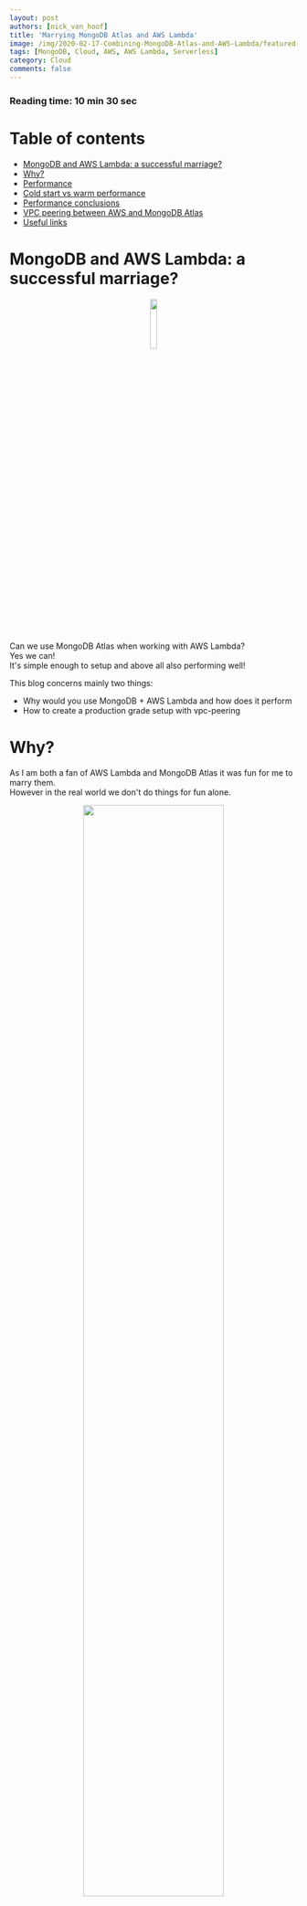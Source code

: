 ```yaml
---
layout: post
authors: [nick_van_hoof]
title: 'Marrying MongoDB Atlas and AWS Lambda'
image: /img/2020-02-17-Combining-MongoDB-Atlas-and-AWS-Lambda/featured-image.png
tags: [MongoDB, Cloud, AWS, AWS Lambda, Serverless]
category: Cloud
comments: false
---
```


### Reading time: 10 min 30 sec

# Table of contents
* [MongoDB and AWS Lambda: a successful marriage?](#mongodb-and-aws-lambda-a-successful-marriage)
* [Why?](#mongodb-and-aws-lambda-why)
* [Performance](#mongodb-and-aws-lambda-performance)
* [Cold start vs warm performance](#cold-start-vs-warm-performance)
* [Performance conclusions](#performance-conclusion)
* [VPC peering between AWS and MongoDB Atlas](#vpc-peering-connect-your-lambda-functions-with-your-mongodb-atlas-cluster)
* [Useful links](#useful-links)


# MongoDB and AWS Lambda: a successful marriage?

<div style="text-align: center;" >
  <img src="/img/2020-02-17-Combining-MongoDB-Atlas-and-AWS-Lambda/rings.png" width="15%" height="15%">
</div>

Can we use MongoDB Atlas when working with AWS Lambda?  
Yes we can!   
It's simple enough to setup and above all also performing well!  

This blog concerns mainly two things:
* Why would you use MongoDB + AWS Lambda and how does it perform
* How to create a production grade setup with vpc-peering

# Why?
As I am both a fan of AWS Lambda and MongoDB Atlas it was fun for me to marry them.  
However in the real world we don't do things for fun alone.  

<div style="text-align: center;" >
  <img src="/img/2020-02-17-Combining-MongoDB-Atlas-and-AWS-Lambda/mongodb-plus-aws-lambda.png" width="70%" height="70%">
</div>

What are the motives to combine MongoDB Atlas and AWS Lambda?

* In case of MongoDB you provision your cluster and you know what you'll pay for it.
* MongoDB has a rich language to query within a collection
* On top of your data in MongoDB you can build rich dashboards for business intelligence.
* MongoDB supports joins over collections.
* Supports up to 64 indexes per collection
* A wide variety of index types like hash, compound, unique, array, partial, TTL, geospatial, sparse, text and wildcard indexes
* Large documents allowed. A MongoDB document can be up to 16 Mb.
* Use MongoDB Stitch and GraphQL to query your data.
* Flexible data access. Also in a NoSQL world it is important to know your data access model. 
Data modeling is an important step that needs to be taken carefully before you start persisting your data.
The way your data is modelled will limit the access patterns that can be used on your data.
MongoDB offers you more flexibility to access your data in different ways after you have stored it.

# Performance
Suppose you have setup access from your Lambda Functions to your MongoDB Atlas Cluster (If you want to know how, read more about it in the second part of this post).

Since we are dealing with Lambda Functions we also have to deal with a phenomenon called "cold start". 
This is the case for any Lambda Function no matter what database it connects to.
MongoDB mentions on there website that there is an initial startup delay due to this.

I am testing using the following setup:

<div style="text-align: center;" >
  <img src="/img/2020-02-17-Combining-MongoDB-Atlas-and-AWS-Lambda/Architecture.png">
</div>

Items are coming in via requests through the API.
The `APILambda` drops the items on a queue.  
A second Lambda Function `SaveMongoDBLambda` stores the items in the MongoDB database.
Of this second Lambda Function I will measure the performance:
* during a cold start
* when the Lambda is already warm

Other things important to know:
* In the above setup I limit the maximum number of concurrently running Lambda Functions instances of the `SaveMongoDBLambda` to 10.
* The Lambda Functions are written in `Java` which will add time to the coldstart performance compared to `Python` or `NodeJS`.
* In this case I am reading the items from the queue one by one. 
  Also storing them one by one.
  To optimize we would do this in batch.  
  Here we want to measure performance and we don't want the batch size to vary.
  So we store them one by one.
* The lambda function runs in a VPC to be able to make a peering connection to the MongoDB Atlas Cluster.
* The items that are being stored are only a few tens of bytes large.
* In total 1000 items were inserted
  

## The results: analyzing the results using XRAY
I am using the AWS Xray SDK to trace and analyze the requests flowing through the application.

Here is a graph showing you the `Response Distribution` of the `SaveMongoDBLambda`. 
Hence, this is the time that the Lambda Function took to execute.

<div style="text-align: center;" >
  <img src="/img/2020-02-17-Combining-MongoDB-Atlas-and-AWS-Lambda/response-distribution.png" width="50%" height="50%">
</div>

We notice two things.
* The graph is heavily balanced to the left. 
Most of the requests took very little time.
* On the right end of the spectrum we also see a couple of request. 
This are the cold starts that occur the first time a Lambda Function is invoked.

From the XRAY service map we can see that on average the Lambda Function took 174 milliseconds to execute.
 
<div style="text-align: center;" >
  <img src="/img/2020-02-17-Combining-MongoDB-Atlas-and-AWS-Lambda/service-map.png" width="70%" height="70%">
</div>

### Cold start vs warm performance
We can further dissect a cold start with XRAY.

<div style="text-align: center;" >
  <img src="/img/2020-02-17-Combining-MongoDB-Atlas-and-AWS-Lambda/coldstart.png" width="80%" height="80%">
</div>

We see that:
* Bootstrapping the runtime and code in the vpc lambda took 1.7 seconds.
* The initial connection is being made to the database which takes 5 seconds. 
This connection overhead is also there when using AWS native databases.
Though then it will be smaller.
* Saving the actual item took 1.1 second.

That's for the first execution of the Lambda Function.
How does this compare against a Lambda function that is already "warm".  
We can also analyse a warm lambda with XRAY.

<div style="text-align: center;" >
  <img src="/img/2020-02-17-Combining-MongoDB-Atlas-and-AWS-Lambda/warm-execution.png" width="80%" height="80%">
</div>

Now we notice:
* Total execution took only 18 ms!
* There is no longer any initialization overhead.
* Storing the item took 6 ms!


## Performance conclusions

* Storing items in the database when the Lambda Function is already warm is blazingly fast.
* Initializing the connection in case of a cold start adds time to the cold start.

# VPC peering: connect your Lambda Functions with your MongoDB Atlas Cluster
Want to know how to set up a VPC peering connection between your AWS VPC and MongoDB Atlas Cluster?
Read on.. 

We want to deploy a production grade setup.  
This means we won't connect over the open internet.
We'll setup a VPC peering connection between our Atlas Cluster and our AWS VPC.  

## The AWS side
Let's setup a new VPC.
In this VPC we will create a public subnet.  
A route table will be associated with that subnet.
In the route table we'll define that we want to route all database traffic through the VPC peering connection towards the Atlas cluster.

In the AWS User Interface navigate to the VPC dashboard and click `Launch VPC Wizard`.

<div style="text-align: center;" >
  <img src="/img/2020-02-17-Combining-MongoDB-Atlas-and-AWS-Lambda/1-VPC-dashboard.png" width="70%" height="70%">
</div>

Select that you want to create a VPC with a single public subnet.

<div style="text-align: center;" >
  <img src="/img/2020-02-17-Combining-MongoDB-Atlas-and-AWS-Lambda/2-VPC-with-single-public-subnet.png" width="70%" height="70%">
</div>

Specify how big you want the IP range of this VPC to be.
If you have trouble figuring out the relation between the `CIDR block` and the `Network Range` use one of the online converters to help you. ([https://www.ipaddressguide.com/cidr](https://www.ipaddressguide.com/cidr){:target="_blank" rel="noopener noreferrer"}) )  
Give your VPC and public subnet a name.  
Make sure that `enable DNS hostnames` is enabled.

<div style="text-align: center;" >
  <img src="/img/2020-02-17-Combining-MongoDB-Atlas-and-AWS-Lambda/3-VPC-with-single-public-subnet-2.png" width="100%" height="100%">
</div>

Your VPC has been successfully created.

<div style="text-align: center;" >
  <img src="/img/2020-02-17-Combining-MongoDB-Atlas-and-AWS-Lambda/4-VPC-successfully-created.png" width="70%" height="70%">
</div>

If you now navigate to the subnet tab you see that a new subnet has been created.  
When going to the route tables tab you see two new rout tables.
That is a route table for your VPC and a route table specifically for your public subnet.

<div style="text-align: center;" >
  <img src="/img/2020-02-17-Combining-MongoDB-Atlas-and-AWS-Lambda/5-new-subnet.png" width="90%" height="90%">
</div>

<div style="text-align: center;" >
  <img src="/img/2020-02-17-Combining-MongoDB-Atlas-and-AWS-Lambda/6-new-route-tables.png" width="90%" height="90%">
</div>

Before we go to MongoDB Atlas get some specific data about your VPC:
* From the subnet tab write down the VPC-id and IPv4 CIDR.
* Under the security group tab find the security group that is associated with your vpc.
Write this security group identifier down.

<div style="text-align: center;" >
  <img src="/img/2020-02-17-Combining-MongoDB-Atlas-and-AWS-Lambda/7-security-group.png" width="90%" height="90%">
</div>




## The MongoDB side

Setup the MongoDB cluster.
**This has to be a dedicated cluster which means you'll need at least an M10.**

<div style="text-align: center;" >
  <img src="/img/2020-02-17-Combining-MongoDB-Atlas-and-AWS-Lambda/Setup-m10-cluster.png" width="70%" height="70%">
</div>

Wait till your cluster is set up.

<div style="text-align: center;" >
  <img src="/img/2020-02-17-Combining-MongoDB-Atlas-and-AWS-Lambda/m10-is-setup.png" width="70%" height="70%">
</div>

In the Atlas UI navigate to `Security` -> `Network Access`.  
Hit `+ new peering connection` and select AWS as cloud provider.  
The below screen will pop up. Here you have to specify some configuration.
* Account ID: your AWS account Id which you can find under the 'My Account' in the AWS console
* VPC-id: Fill in the VPC-id that you copied from the vpc that you just created in AWS
* VPC CIDR: specify the CIDR block that you used to configure your vpc with on AWS
* region: the region where you created the AWS vpc

<div style="text-align: center;" >
  <img src="/img/2020-02-17-Combining-MongoDB-Atlas-and-AWS-Lambda/8-setup-peering-connection-atlas.png" width="70%" height="70%">
</div>

Hit `Instantiate peering` !


<div style="text-align: center;" >
  <img src="/img/2020-02-17-Combining-MongoDB-Atlas-and-AWS-Lambda/9-pending-peering-connection.png" width="70%" height="70%">
</div>

Notice that MongoDB created an `Atlas CIDR` which specifies the IP range in which your Atlas cluster will reside.  Write this down, you will need it later on.
We are connecting the Atlas IP range with the IP range of our AWS VPC, hence VPC peering.

The peering connection is now pending.   

Go back to AWS.

## The AWS side (again)
In the VPC service of AWS go to `Peering Connections`.  
You will notice a new peering request with status `Pending Acceptance`.
<div style="text-align: center;" >
  <img src="/img/2020-02-17-Combining-MongoDB-Atlas-and-AWS-Lambda/10-aws-peering-connection-request.png" width="80%" height="80%">
</div>

Accept this peering request!

Now you have to update your routing tables.
AWS will also ask you `Do you want to update your routing tables` when you accept the peering request.  Click `Modify my route tables now`.
We will deploy our Lambda Functions in the public subnet of our VPC.
So we want to modify the route table that is associated with that subnet.
You can recognize that route table because it has an **explicit subnet association**.

<div style="text-align: center;" >
  <img src="/img/2020-02-17-Combining-MongoDB-Atlas-and-AWS-Lambda/11-modify-route-table.png" width="100%" height="100%">
</div>

Click `edit routes` when selecting the route table with an **explicit subnet association**
Add a route towards your Atlas cluster as indicated in the image below.  
What we are actually saying here is that we want to route all traffic to our Atlas cluster through the VPC peering connection.  
As `Destination` choose the Atlas CIDR and under `Target` choose your VPC peering connection.

<div style="text-align: center;" >
  <img src="/img/2020-02-17-Combining-MongoDB-Atlas-and-AWS-Lambda/12-edit-routes.png" width="100%" height="100%">
</div>

Updating the route table will update the status of the peering connection to **available** in the Atlas UI.  
This takes a couple of minutes.

<div style="text-align: center;" >
  <img src="/img/2020-02-17-Combining-MongoDB-Atlas-and-AWS-Lambda/13-peering-available.png" width="100%" height="100%">
</div>

### Deploy your lambda functions!

Now it is time to deploy your Lambda Function in the VPC that you just configured.
This Lambda Function will connect to your MongoDB Atlas Cluster via the vpc-peering we have set up.

I created a project that you can use to deploy a Lambda Function in your own vpc.
You can then use it to store items in your MongoDB collection.  
The repository can be found [here](https://github.com/Nxtra/awslambda-mongodb-vpc-peering).  
Let me be clear and state that in a real world project you don't want the password hard coded in the connection string.
For example, you should put it into `AWS Secret Manager` and have your lambda retrieve it there.

You need to update certain config values in this project to make it work for your own vpc!
To deploy a Lambda Function in your VPC you have to configure the VPC config:
* use the pubic subnet that we just created
* specify the security group of you AWS vpc
You also have to update the connection string.

The following instructions can also be found in the `README` of the project.

In `template.yaml`: 
* update the environment variable that specifies the connection string, database  and collection to your own connection string, database and connection.
    ```
      Environment:
        Variables:
          MONGODB_CONNECTION_STRING: mongodb+srv://<user>:<password>@<your-cluster>.mongodb.net/test?retryWrites=true&w=majority
          DATABASE: yourDatabaseName
          COLLECTION: yourCollectionName
    ```
* update the `VpcConfig` with your own vpc security group and subnet:
    ```
      VpcConfig:
        SecurityGroupIds:
          - sg-01004aee8e2eb4f33
        SubnetIds:
          - subnet-028397e077f1f8e7a
    ```
  
Deploy your Lambda functions to your VPC and test them out!
Run `./deploy.sh` to deploy the Lambda Function to your account.
Running this script successfully will output the URL on which you can send an item through the API towards the Lambda Function.

<div style="text-align: center;" >
  <img src="/img/2020-02-17-Combining-MongoDB-Atlas-and-AWS-Lambda/stack-outputs.png" width="100%" height="100%">
</div>

Use this URL to trigger the Lambda Function.
This will return the `ObjectId` of the item in your MongoDB collection!

<div style="text-align: center;" >
  <img src="/img/2020-02-17-Combining-MongoDB-Atlas-and-AWS-Lambda/invocation-result.png" width="100%" height="100%">
</div>

In the Lambda User Interface of the AWS Console you will now see that the Lambda Function has been deployed in the correct subnet with the right security group.

<div style="text-align: center;" >
  <img src="/img/2020-02-17-Combining-MongoDB-Atlas-and-AWS-Lambda/14-lambda-in-vpc.png" width="70%" height="70%">
</div>

Yihaa! MongoDB and AWS Lambda are happily married!

## Useful links
* [https://docs.atlas.mongodb.com/security-vpc-peering/](https://docs.atlas.mongodb.com/security-vpc-peering/)
* [https://aws.amazon.com/xray/](https://aws.amazon.com/xray/)
* [https://www.mongodb.com/compare/mongodb-dynamodb](https://www.mongodb.com/compare/mongodb-dynamodb)
* [https://www.educba.com/mongodb-vs-dynamodb/](https://www.educba.com/mongodb-vs-dynamodb/)
* [https://www.mongodb.com/blog/post/optimizing-aws-lambda-performance-with-mongodb-atlas-and-nodejs](https://www.mongodb.com/blog/post/optimizing-aws-lambda-performance-with-mongodb-atlas-and-nodejs)

